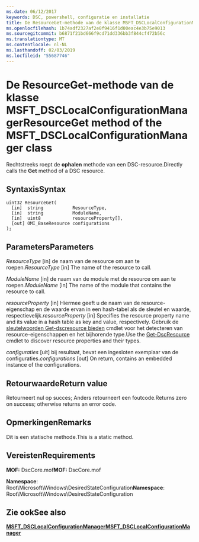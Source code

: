 ```yaml
---
ms.date: 06/12/2017
keywords: DSC, powershell, configuratie en installatie
title: De ResourceGet-methode van de klasse MSFT_DSCLocalConfigurationManager
ms.openlocfilehash: 1b74adf2327af2e0f9416f1d00eac4e3b75e9013
ms.sourcegitcommit: b6871f21bd666f9cd71dd336bb3f844cf472b56c
ms.translationtype: MT
ms.contentlocale: nl-NL
ms.lasthandoff: 02/03/2019
ms.locfileid: "55687746"
---
```

# <a name="resourceget-method-of-the-msftdsclocalconfigurationmanager-class"></a><span data-ttu-id="977fe-103">De ResourceGet-methode van de klasse MSFT_DSCLocalConfigurationManager</span><span class="sxs-lookup"><span data-stu-id="977fe-103">ResourceGet method of the MSFT_DSCLocalConfigurationManager class</span></span>

<span data-ttu-id="977fe-104">Rechtstreeks roept de **ophalen** methode van een DSC-resource.</span><span class="sxs-lookup"><span data-stu-id="977fe-104">Directly calls the **Get** method of a DSC resource.</span></span>

## <a name="syntax"></a><span data-ttu-id="977fe-105">Syntaxis</span><span class="sxs-lookup"><span data-stu-id="977fe-105">Syntax</span></span>

```mof
uint32 ResourceGet(
  [in]  string           ResourceType,
  [in]  string           ModuleName,
  [in]  uint8            resourceProperty[],
  [out] OMI_BaseResource configurations
);
```

## <a name="parameters"></a><span data-ttu-id="977fe-106">Parameters</span><span class="sxs-lookup"><span data-stu-id="977fe-106">Parameters</span></span>

<span data-ttu-id="977fe-107">*ResourceType* \[in\] de naam van de resource om aan te roepen.</span><span class="sxs-lookup"><span data-stu-id="977fe-107">*ResourceType* \[in\] The name of the resource to call.</span></span>

<span data-ttu-id="977fe-108">*ModuleName* \[in\] de naam van de module met de resource om aan te roepen.</span><span class="sxs-lookup"><span data-stu-id="977fe-108">*ModuleName* \[in\] The name of the module that contains the resource to call.</span></span>

<span data-ttu-id="977fe-109">*resourceProperty* \[in\] Hiermee geeft u de naam van de resource-eigenschap en de waarde ervan in een hash-tabel als de sleutel en waarde, respectievelijk.</span><span class="sxs-lookup"><span data-stu-id="977fe-109">*resourceProperty* \[in\] Specifies the resource property name and its value in a hash table as key and value, respectively.</span></span> <span data-ttu-id="977fe-110">Gebruik de [sleutelwoorden Get-dscresource bieden](/powershell/module/PSDesiredStateConfiguration/Get-DscResource) cmdlet voor het detecteren van resource-eigenschappen en het bijhorende type.</span><span class="sxs-lookup"><span data-stu-id="977fe-110">Use the [Get-DscResource](/powershell/module/PSDesiredStateConfiguration/Get-DscResource) cmdlet to discover resource properties and their types.</span></span>

<span data-ttu-id="977fe-111">*configuraties* \[uit\] bij resultaat, bevat een ingesloten exemplaar van de configuraties.</span><span class="sxs-lookup"><span data-stu-id="977fe-111">*configurations* \[out\] On return, contains an embedded instance of the configurations.</span></span>

## <a name="return-value"></a><span data-ttu-id="977fe-112">Retourwaarde</span><span class="sxs-lookup"><span data-stu-id="977fe-112">Return value</span></span>

<span data-ttu-id="977fe-113">Retourneert nul op succes; Anders retourneert een foutcode.</span><span class="sxs-lookup"><span data-stu-id="977fe-113">Returns zero on success; otherwise returns an error code.</span></span>

## <a name="remarks"></a><span data-ttu-id="977fe-114">Opmerkingen</span><span class="sxs-lookup"><span data-stu-id="977fe-114">Remarks</span></span>

<span data-ttu-id="977fe-115">Dit is een statische methode.</span><span class="sxs-lookup"><span data-stu-id="977fe-115">This is a static method.</span></span>

## <a name="requirements"></a><span data-ttu-id="977fe-116">Vereisten</span><span class="sxs-lookup"><span data-stu-id="977fe-116">Requirements</span></span>

<span data-ttu-id="977fe-117">**MOF:** DscCore.mof</span><span class="sxs-lookup"><span data-stu-id="977fe-117">**MOF:** DscCore.mof</span></span>

<span data-ttu-id="977fe-118">**Namespace**: Root\Microsoft\Windows\DesiredStateConfiguration</span><span class="sxs-lookup"><span data-stu-id="977fe-118">**Namespace**: Root\Microsoft\Windows\DesiredStateConfiguration</span></span>

## <a name="see-also"></a><span data-ttu-id="977fe-119">Zie ook</span><span class="sxs-lookup"><span data-stu-id="977fe-119">See also</span></span>

[<span data-ttu-id="977fe-120">**MSFT_DSCLocalConfigurationManager**</span><span class="sxs-lookup"><span data-stu-id="977fe-120">**MSFT_DSCLocalConfigurationManager**</span></span>](msft-dsclocalconfigurationmanager.md)
